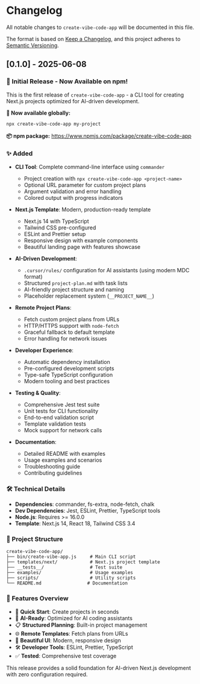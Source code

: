 # Changelog

All notable changes to `create-vibe-code-app` will be documented in this file.

The format is based on [Keep a Changelog](https://keepachangelog.com/en/1.0.0/),
and this project adheres to [Semantic Versioning](https://semver.org/spec/v2.0.0.html).

## [0.1.0] - 2025-06-08

### 🎉 Initial Release - Now Available on npm!

This is the first release of `create-vibe-code-app` - a CLI tool for creating Next.js projects optimized for AI-driven development.

**🚀 Now available globally:**
```bash
npx create-vibe-code-app my-project
```

**📦 npm package:** https://www.npmjs.com/package/create-vibe-code-app

### ✨ Added
- **CLI Tool**: Complete command-line interface using `commander`
  - Project creation with `npx create-vibe-code-app <project-name>`
  - Optional URL parameter for custom project plans
  - Argument validation and error handling
  - Colored output with progress indicators

- **Next.js Template**: Modern, production-ready template
  - Next.js 14 with TypeScript
  - Tailwind CSS pre-configured
  - ESLint and Prettier setup
  - Responsive design with example components
  - Beautiful landing page with features showcase

- **AI-Driven Development**: 
  - `.cursor/rules/` configuration for AI assistants (using modern MDC format)
  - Structured `project-plan.md` with task lists
  - AI-friendly project structure and naming
  - Placeholder replacement system (`__PROJECT_NAME__`)

- **Remote Project Plans**:
  - Fetch custom project plans from URLs
  - HTTP/HTTPS support with `node-fetch`
  - Graceful fallback to default template
  - Error handling for network issues

- **Developer Experience**:
  - Automatic dependency installation
  - Pre-configured development scripts
  - Type-safe TypeScript configuration
  - Modern tooling and best practices

- **Testing & Quality**:
  - Comprehensive Jest test suite
  - Unit tests for CLI functionality
  - End-to-end validation script
  - Template validation tests
  - Mock support for network calls

- **Documentation**:
  - Detailed README with examples
  - Usage examples and scenarios
  - Troubleshooting guide
  - Contributing guidelines

### 🛠️ Technical Details
- **Dependencies**: commander, fs-extra, node-fetch, chalk
- **Dev Dependencies**: Jest, ESLint, Prettier, TypeScript tools
- **Node.js**: Requires >= 16.0.0
- **Template**: Next.js 14, React 18, Tailwind CSS 3.4

### 📁 Project Structure
```
create-vibe-code-app/
├── bin/create-vibe-app.js     # Main CLI script
├── templates/next/            # Next.js project template
├── __tests__/                 # Test suite
├── examples/                  # Usage examples
├── scripts/                   # Utility scripts
└── README.md                 # Documentation
```

### 🎯 Features Overview
- 🚀 **Quick Start**: Create projects in seconds
- 🤖 **AI-Ready**: Optimized for AI coding assistants
- 📋 **Structured Planning**: Built-in project management
- 🌐 **Remote Templates**: Fetch plans from URLs
- 💅 **Beautiful UI**: Modern, responsive design
- 🛠️ **Developer Tools**: ESLint, Prettier, TypeScript
- ✅ **Tested**: Comprehensive test coverage

This release provides a solid foundation for AI-driven Next.js development with zero configuration required. 